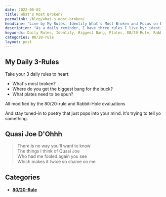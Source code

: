 ```yaml
---
date: 2022-05-02
title: What's Most Broken?
permalink: /blog/what-s-most-broken/
headline: "Live by My Rules: Identify What's Most Broken and Focus on Biggest Bang for the Buck"
description: "As a daily reminder, I have three rules I live by: identify what's most broken, focus on where I can get the biggest bang for the buck, and keep track of what plates need to be spun. I also try to stay mindful of the 80/20-rule and Rabbit-Hole evaluations, and pay attention to any poetry that comes to mind. Quasi Joe D'Ohhh is a reminder to stay vigilant and not be fooled twice. Read my blog post to find out"
keywords: Daily Rules, Identify, Biggest Bang, Plates, 80/20-Rule, Rabbit-Hole Evaluations, Poetry, Vigilant, Fooled Twice
categories: 80/20-rule
layout: post
---
```

## My Daily 3-Rules

Take your 3 daily rules to heart:

- What's most broken?
- Where do you get the biggest bang for the buck?
- What plates need to be spun?

All modified by the 80/20-rule and Rabbit-Hole evaluations

And stay tuned-in to poetry that just pops into your mind. It's trying to tell
yo something.

## Quasi Joe D'Ohhh

> There is no way you'll want to know\
> The things I think of Quasi Joe\
> Who had me fooled again you see\
> Which makes it twice so shame on me

## Categories

<ul>
<li><h4><a href='/80-20-rule/'>80/20-Rule</a></h4></li></ul>
